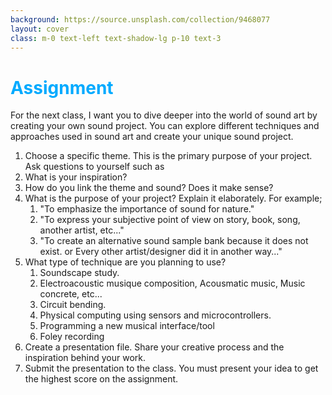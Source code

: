 ```yaml
---
background: https://source.unsplash.com/collection/9468077
layout: cover
class: m-0 text-left text-shadow-lg p-10 text-3
---
```


<h1 style="color: #00aaff;">Assignment</h1>
For the next class, I want you to dive deeper into the world of sound art by creating your own sound project. You can explore different techniques and approaches used in sound art and create your unique sound project. 

1. Choose a specific theme. This is the primary purpose of your project. Ask questions to yourself such as 
2. What is your inspiration? 
3. How do you link the theme and sound? Does it make sense?
4. What is the purpose of your project? Explain it elaborately. For example;
   1. "To emphasize the importance of sound for nature."
   2. "To express your subjective point of view on story, book, song, another artist, etc..."
   3. "To create an alternative sound sample bank because it does not exist. or Every other artist/designer did it in another way..."
5. What type of technique are you planning to use?
   1. Soundscape study.
   2. Electroacoustic musique composition, Acousmatic music, Music concrete, etc...
   3. Circuit bending.
   4. Physical computing using sensors and microcontrollers.
   5. Programming a new musical interface/tool
   6. Foley recording
6. Create a presentation file. Share your creative process and the inspiration behind your work.
7. Submit the presentation to the class. You must present your idea to get the highest score on the assignment.


